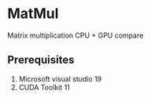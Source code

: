 # MatMul
Matrix multiplication CPU + GPU compare
## Prerequisites
1. Microsoft visual studio 19 
2. CUDA Toolkit 11
